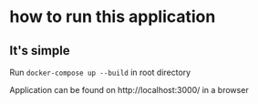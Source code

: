 # how to run this application

## It's simple

Run `docker-compose up --build` in root directory

Application can be found on http://localhost:3000/ in a browser
